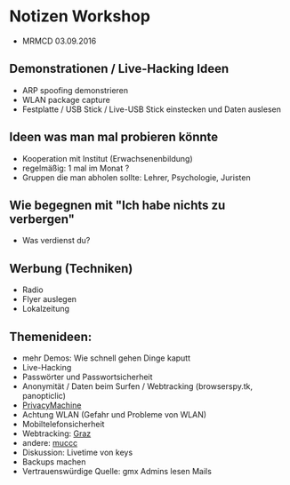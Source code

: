 # Notizen Workshop
- MRMCD 03.09.2016

## Demonstrationen / Live-Hacking Ideen
- ARP spoofing demonstrieren
- WLAN package capture
- Festplatte / USB Stick / Live-USB Stick einstecken und Daten auslesen

## Ideen was man mal probieren könnte
- Kooperation mit Institut (Erwachsenenbildung)
- regelmäßig: 1 mal im Monat ?
- Gruppen die man abholen sollte: Lehrer, Psychologie, Juristen

## Wie begegnen mit "Ich habe nichts zu verbergen"
- Was verdienst du?

## Werbung (Techniken)
- Radio
- Flyer auslegen
- Lokalzeitung

## Themenideen:
- mehr Demos: Wie schnell gehen Dinge kaputt
- Live-Hacking
- Passwörter und Passwortsicherheit
- Anonymität / Daten beim Surfen / Webtracking (browserspy.tk, panopticlic)
- [PrivacyMachine](https://privacymachine.eu/)
- Achtung WLAN (Gefahr und Probleme von WLAN)
- Mobiltelefonsicherheit
- Webtracking: [Graz](github.com/CryptoPartyGraz/Vortraege.git)
- andere: [muccc](github.com/muccc/cryptoparty-intro)
- Diskussion: Livetime von keys
- Backups machen
- Vertrauenswürdige Quelle: gmx Admins lesen Mails

